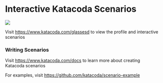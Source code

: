 # Interactive Katacoda Scenarios

[![](http://shields.katacoda.com/katacoda/glassesd/count.svg)](https://www.katacoda.com/glassesd "Get your profile on Katacoda.com")

Visit https://www.katacoda.com/glassesd to view the profile and interactive scenarios

### Writing Scenarios
Visit https://www.katacoda.com/docs to learn more about creating Katacoda scenarios

For examples, visit https://github.com/katacoda/scenario-example
